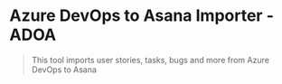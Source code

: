 #  Azure DevOps to Asana Importer - ADOA

> This tool imports user stories, tasks, bugs and more from Azure DevOps to Asana